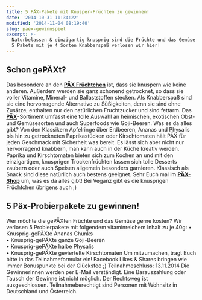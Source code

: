 ```yaml
---
title: 5 PÄX-Pakete mit Knusper-Früchten zu gewinnen!
date: '2014-10-31 11:34:22'
modified: '2014-11-04 08:19:40'
slug: paex-gewinnspiel
excerpt: >-
  Naturbelassen & einzigartig knusprig sind die Früchte und das Gemüse von PÄX.
  5 Pakete mit je 4 Sorten Knabberspaß verlosen wir hier!
---
```


## Schon gePÄXt?

Das besondere an den [**PÄX Früchtchen**](http://www.paexfood.de/home/) ist, dass sie knuspern wie keine anderen. Außerdem werden sie ganz schonend getrocknet, so dass sie voller Vitamine, Mineral- und Ballaststoffen stecken. Als Knabberspaß sind sie eine hervorragende Alternative zu Süßigkeiten, denn sie sind ohne Zusätze, enthalten nur den natürlichen Fruchtzucker und sind fettarm. Das [**PÄX**](http://www.paexfood.de/home/)\-Sortiment umfasst eine tolle Auswahl an heimischen, exotischen Obst- und Gemüsesorten und auch Superfoods wie Goji-Beeren. Was es da alles gibt? Von den Klassikern Apfelringe über Erdbeeren, Ananas und Physalis bis hin zu getrockneten Paprikastücken oder Kirschtomaten hält PÄX für jeden Geschmack mit Sicherheit was bereit. Es lässt sich aber nicht nur hervorragend knabbern, man kann auch in der Küche kreativ werden. Paprika und Kirschtomaten bieten sich zum Kochen an und mit den einzigartigen, knusprigen Trockenfrüchten lassen sich tolle Desserts zaubern oder auch Speisen allgemein besonders garnieren. Klassisch als Snack sind diese natürlich auch bestens geeignet. Sehr Euch mal im [**PÄX-Shop**](http://www.paexfood.de/shop/) um, was es da alles gibt! Bei Veganz gibt es die knusprigen Früchtchen übrigens auch ;)

## 5 Päx-Probierpakete zu gewinnen!

Wer möchte die gePÄXten Früchte und das Gemüse gerne kosten? Wir verlosen 5 Probierpakete mit folgendem vitaminreichem Inhalt zu je 40g: • Knusprig-gePÄXte Ananas Chunks  
• Knusprig-gePÄXte ganze Goji-Beeren  
• Knusprig-gePÄXte halbe Physalis  
• Knusprig-gePÄXte geviertelte Kirschtomaten Um mitzumachen, tragt Euch bitte in das Teilnahmeformular ein! Facebook Likes & Shares bringen wie immer Bonuspunkte bei der Glücksfee ;) Teilnahmeschluss: 13.11.2014 Die GewinnerInnen werden per E-Mail verständigt. Eine Barauszahlung oder Tausch der Gewinne ist nicht möglich. Der Rechtsweg ist ausgeschlossen. Teilnahmeberechtigt sind Personen mit Wohnsitz in Deutschland und Österreich.
